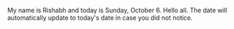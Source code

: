 My name is Rishabh and today is Sunday, October 6. Hello all. The date will automatically update to today's date in case you did not notice.
